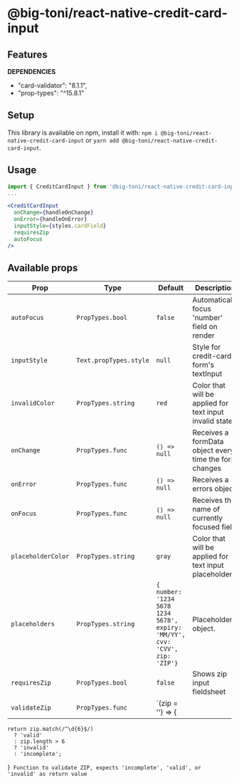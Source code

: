 # @big-toni/react-native-credit-card-input

## Features

**DEPENDENCIES**

- "card-validator": "8.1.1",
- "prop-types": "^15.8.1"

## Setup

This library is available on npm, install it with: `npm i @big-toni/react-native-credit-card-input` or `yarn add @big-toni/react-native-credit-card-input`.

## Usage

```js
import { CreditCardInput } from '@big-toni/react-native-credit-card-input';
...

```

```jsx
<CreditCardInput
  onChange={handleOnChange}
  onError={handleOnError}
  inputStyle={styles.cardField}
  requiresZip
  autoFocus
/>
```

## Available props

| **Prop**           | **Type**               | **Default**                                                                 | **Description**                                          |
| ------------------ | ---------------------- | --------------------------------------------------------------------------- | -------------------------------------------------------- |
| `autoFocus`        | `PropTypes.bool`       | `false`                                                                     | Automatically focus 'number' field on render             |
| `inputStyle`       | `Text.propTypes.style` | `null`                                                                      | Style for credit-card form's textInput                   |
| `invalidColor`     | `PropTypes.string`     | `red`                                                                       | Color that will be applied for text input invalid state. |
| `onChange`         | `PropTypes.func`       | `() => null`                                                                | Receives a formData object every time the form changes   |
| `onError`          | `PropTypes.func`       | `() => null`                                                                | Receives a errors object                                 |
| `onFocus`          | `PropTypes.func`       | `() => null`                                                                | Receives the name of currently focused field             |
| `placeholderColor` | `PropTypes.string`     | `gray`                                                                      | Color that will be applied for text input placeholder.   |
| `placeholders`     | `PropTypes.string`     | `{ number: '1234 5678 1234 5678', expiry: 'MM/YY', cvv: 'CVV', zip: 'ZIP'}` | Placeholders object.                                     |
| `requiresZip`      | `PropTypes.bool`       | `false`                                                                     | Shows zip input fieldsheet                               |
| `validateZip`      | `PropTypes.func`       | `(zip = '') => {                                                            |

    return zip.match(/^\d{6}$/)
      ? 'valid'
      : zip.length > 6
      ? 'invalid'
      : 'incomplete';

}` Function to validate ZIP, expects 'incomplete', 'valid', or 'invalid' as return value`
